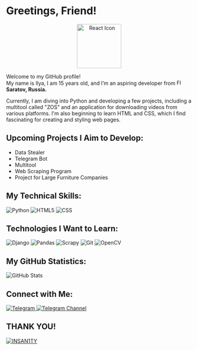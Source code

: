 <h1>Greetings, Friend!</h1>

<div align="center">
    <img src="https://techstack-generator.vercel.app/react-icon.svg" alt="React Icon" width="120" height="120" />
</div>

<p>
    Welcome to my GitHub profile!<br />
    My name is Ilya, I am 15 years old, and I’m an aspiring developer from 
    <img src="https://cdn-icons-png.flaticon.com/512/197/197408.png" width="15" alt="Flag of Russia" />
    <strong>Saratov, Russia.</strong>
</p>

<p>
    Currently, I am diving into Python and developing a few projects, including a multitool called "ZOS" and an application for downloading videos from various platforms. I'm also beginning to learn HTML and CSS, which I find fascinating for creating and styling web pages.
</p>

<h2>Upcoming Projects I Aim to Develop:</h2>
<ul>
    <li>Data Stealer</li>
    <li>Telegram Bot</li>
    <li>Multitool</li>
    <li>Web Scraping Program</li>
    <li>Project for Large Furniture Companies</li>
</ul>

<h2>My Technical Skills:</h2>
<div>
    <img alt="Python" src="https://img.shields.io/badge/-Python-437baa?style=for-the-badge&logo=python&logoColor=white" />
    <img alt="HTML5" src="https://img.shields.io/badge/-HTML5-E34F26?style=for-the-badge&logo=html5&logoColor=white" />
    <img alt="CSS" src="https://img.shields.io/badge/-CSS3-264de4?style=for-the-badge&logo=CSS3&logoColor=white" />
</div>

<h2>Technologies I Want to Learn:</h2>
<div>
    <img alt="Django" src="https://img.shields.io/badge/Django-ff0000?style=for-the-badge&logo=django&logoColor=white" />
    <img alt="Pandas" src="https://img.shields.io/badge/Pandas-yellow?style=for-the-badge&logo=pandas&logoColor=white" />
    <img alt="Scrapy" src="https://img.shields.io/badge/Scrapy-001bff?style=for-the-badge&logo=scrapy&logoColor=white" />
    <img alt="Git" src="https://img.shields.io/badge/-Git-F05032?style=for-the-badge&logo=git&logoColor=white" />
    <img alt="OpenCV" src="https://img.shields.io/badge/OpenCV-ff9300?style=for-the-badge&logo=opencv&logoColor=white" />
</div>

<h2>My GitHub Statistics:</h2>
<div>
    <img alt="GitHub Stats" src="https://github-readme-stats.vercel.app/api?username=insan111ty&theme=apprentice&show_icons=true" />
</div>

<h2>Connect with Me:</h2>
<div>
    <a href="https://t.me/exxxsize" target="_blank">
        <img alt="Telegram" src="https://img.shields.io/badge/Telegram-001bff.svg?&style=for-the-badge&logo=Telegram&logoColor=white"/>
    </a>
    <a href="https://t.me/exsizzze" target="_blank">
        <img alt="Telegram Channel" src="https://img.shields.io/badge/Telegram-001bff.svg?&style=for-the-badge&logo=Telegram&logoColor=white"/>
    </a>
</div>

<h2>THANK YOU!</h2>
<div>
    <a href="https://github.com/insan111ty" target="_blank">
        <img alt="INSAN1TY" src="https://img.shields.io/badge/INSAN1TY-ff3600?style=for-the-badge&logo=githubsponsors&logoColor=white" />
    </a>
</div>
